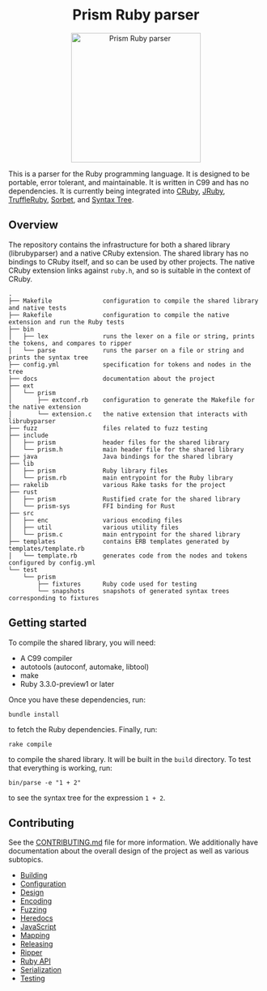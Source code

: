 <h1 align="center">Prism Ruby parser</h1>
<div align="center">
  <img alt="Prism Ruby parser" height="256px" src="https://github.com/ruby/prism/blob/main/docs/prism.png?raw=true">
</div>

This is a parser for the Ruby programming language. It is designed to be portable, error tolerant, and maintainable. It is written in C99 and has no dependencies. It is currently being integrated into [CRuby](https://github.com/ruby/ruby), [JRuby](https://github.com/jruby/jruby), [TruffleRuby](https://github.com/oracle/truffleruby), [Sorbet](https://github.com/sorbet/sorbet), and [Syntax Tree](https://github.com/ruby-syntax-tree/syntax_tree).

## Overview

The repository contains the infrastructure for both a shared library (librubyparser) and a native CRuby extension. The shared library has no bindings to CRuby itself, and so can be used by other projects. The native CRuby extension links against `ruby.h`, and so is suitable in the context of CRuby.

```
.
├── Makefile              configuration to compile the shared library and native tests
├── Rakefile              configuration to compile the native extension and run the Ruby tests
├── bin
│   ├── lex               runs the lexer on a file or string, prints the tokens, and compares to ripper
│   └── parse             runs the parser on a file or string and prints the syntax tree
├── config.yml            specification for tokens and nodes in the tree
├── docs                  documentation about the project
├── ext
│   └── prism
│       ├── extconf.rb    configuration to generate the Makefile for the native extension
│       └── extension.c   the native extension that interacts with librubyparser
├── fuzz                  files related to fuzz testing
├── include
│   ├── prism             header files for the shared library
│   └── prism.h           main header file for the shared library
├── java                  Java bindings for the shared library
├── lib
│   ├── prism             Ruby library files
│   └── prism.rb          main entrypoint for the Ruby library
├── rakelib               various Rake tasks for the project
├── rust
│   ├── prism             Rustified crate for the shared library
│   └── prism-sys         FFI binding for Rust
├── src
│   ├── enc               various encoding files
│   ├── util              various utility files
│   └── prism.c           main entrypoint for the shared library
├── templates             contains ERB templates generated by templates/template.rb
│   └── template.rb       generates code from the nodes and tokens configured by config.yml
└── test
    └── prism
        ├── fixtures      Ruby code used for testing
        └── snapshots     snapshots of generated syntax trees corresponding to fixtures
```

## Getting started

To compile the shared library, you will need:

* A C99 compiler
* autotools (autoconf, automake, libtool)
* make
* Ruby 3.3.0-preview1 or later

Once you have these dependencies, run:

```
bundle install
```

to fetch the Ruby dependencies. Finally, run:

```
rake compile
```

to compile the shared library. It will be built in the `build` directory. To test that everything is working, run:

```
bin/parse -e "1 + 2"
```

to see the syntax tree for the expression `1 + 2`.

## Contributing

See the [CONTRIBUTING.md](CONTRIBUTING.md) file for more information. We additionally have documentation about the overall design of the project as well as various subtopics.

* [Building](docs/building.md)
* [Configuration](docs/configuration.md)
* [Design](docs/design.md)
* [Encoding](docs/encoding.md)
* [Fuzzing](docs/fuzzing.md)
* [Heredocs](docs/heredocs.md)
* [JavaScript](docs/javascript.md)
* [Mapping](docs/mapping.md)
* [Releasing](docs/releasing.md)
* [Ripper](docs/ripper.md)
* [Ruby API](docs/ruby_api.md)
* [Serialization](docs/serialization.md)
* [Testing](docs/testing.md)
